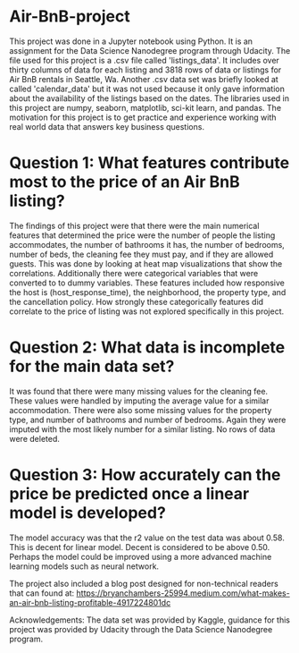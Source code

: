 

# Air-BnB-project
This project was done in a Jupyter notebook using Python. It is an assignment for the Data Science Nanodegree program through Udacity. The file used for this project is a .csv file called 'listings_data'. It includes over thirty columns of data for each listing and 3818 rows of data or listings for Air BnB rentals in Seattle, Wa. Another .csv data set was briefly looked at called 'calendar_data' but it was not used because it only gave information about the availability of the listings based on the dates. The libraries used in this project are numpy, seaborn, matplotlib, sci-kit learn, and pandas. The motivation for this project is to get practice and experience working with real world data that answers key business questions. 

# Question 1: What features contribute most to the price of an Air BnB listing?

The findings of this project were that there were the main numerical features that determined the price were  the number of people the listing accommodates, the number of bathrooms it has, the number of bedrooms, number of beds, the cleaning fee they must pay, and if they are allowed guests. This was done by looking at heat map visualizations that show the correlations. Additionally there were categorical variables that were converted to to dummy variables. These features included how responsive the host is (host_response_time), the neighborhood, the property type, and the cancellation policy. How strongly these categorically features did correlate to the price of listing was not explored specifically in this project. 

# Question 2: What data is incomplete for the main data set? 

It was found that there were many missing values for the cleaning fee. These values were handled by imputing the average value for a similar accommodation. There were also some missing values for the property type, and number of bathrooms and number of bedrooms. Again they were imputed with the most likely number for a similar listing. No rows of data were deleted. 

# Question 3: How accurately can the price be predicted once a linear model is developed?

The model accuracy was that the r2 value on the test data was about 0.58. This is decent for linear model. Decent is considered to be above 0.50. Perhaps the model could be improved using a more advanced machine learning models such as neural network.

The project also included a blog post designed for non-technical readers that can found at: https://bryanchambers-25994.medium.com/what-makes-an-air-bnb-listing-profitable-4917224801dc


Acknowledgements: The data set was provided by Kaggle, guidance for this project was provided by Udacity through the Data Science Nanodegree program.
